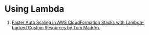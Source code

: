 
# Using Lambda

1. [Faster Auto Scaling in AWS CloudFormation Stacks with Lambda-backed Custom Resources by Tom Maddox ](https://aws.amazon.com/blogs/devops/faster-auto-scaling-in-aws-cloudformation-stacks-with-lambda-backed-custom-resources/)